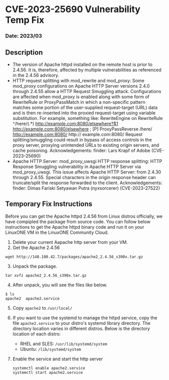 # CVE-2023-25690 Vulnerability Temp Fix
### Date: 2023/03

## Description
- The version of Apache httpd installed on the remote host is prior to 2.4.56. It is, therefore, affected by multiple vulnerabilities as referenced in the 2.4.56 advisory.
- HTTP request splitting with mod_rewrite and mod_proxy: Some mod_proxy configurations on Apache HTTP Server versions 2.4.0 through 2.4.55 allow a HTTP Request Smuggling attack. Configurations
are affected when mod_proxy is enabled along with some form of RewriteRule or ProxyPassMatch
in which a non-specific pattern matches some portion of the user-supplied request-target (URL)
data and is then re-inserted into the proxied request-target using variable substitution. For example, something like: RewriteEngine on RewriteRule ^/here/(.*) http://example.com:8080/elsewhere?$1 http://example.com:8080/elsewhere ; [P] ProxyPassReverse /here/ http://example.com:8080/ http:// example.com:8080/ Request splitting/smuggling could result in bypass of access controls in the proxy server, proxying unintended URLs to existing origin servers, and cache poisoning. Acknowledgements: finder: Lars Krapf of Adobe (CVE-2023-25690)
- Apache HTTP Server: mod_proxy_uwsgi HTTP response splitting: HTTP Response Smuggling vulnerability in Apache HTTP Server via mod_proxy_uwsgi. This issue affects Apache HTTP Server: from 2.4.30 through 2.4.55.
Special characters in the origin response header can truncate/split the response forwarded to the client. Acknowledgements: finder: Dimas Fariski Setyawan Putra (nyxsorcerer) (CVE-2023-27522)

## Temporary Fix Instructions
Before you can get the Apache httpd 2.4.56 from Linux distros officially, we have compipled the package from source code. You can follow below instructions to get the Apache httpd binary code and run it on your LinuxONE VM in the LinuxONE Community Cloud. 

1. Delete your current Aapache http server from your VM.
2. Get the Apache 2.4.56
```
wget http://148.100.42.7/packages/apache2_2.4.56_s390x.tar.gz
```
3. Unpack the package. 
```
tar xvfz apache2_2.4.56_s390x.tar.gz
```
4. After unpack, you will see the files like below. 
```
$ ls
apache2  apache2.service
```
5. Copy `apache2` to `/usr/local/`
6. If you want to use the systemd to manage the httpd service, copy the file `apache2.service` to your distro's systemd library directory. The directory location varies in different distros. Below is the directory location of each distro:
   - RHEL and SLES: `/usr/lib/systemd/system`
   - Ubuntu: `/lib/systemd/system` 

7. Enable the service and start the http server
   ```
   systemctl enable apache2.service
   systemctl start apache2.service
   ```




